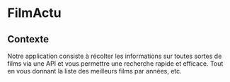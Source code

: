# FilmActu

## Contexte

Notre application consiste à récolter les informations sur toutes sortes de films via une API et vous permettre une recherche rapide et efficace.
Tout en vous donnant la liste des meilleurs films par années, etc.
